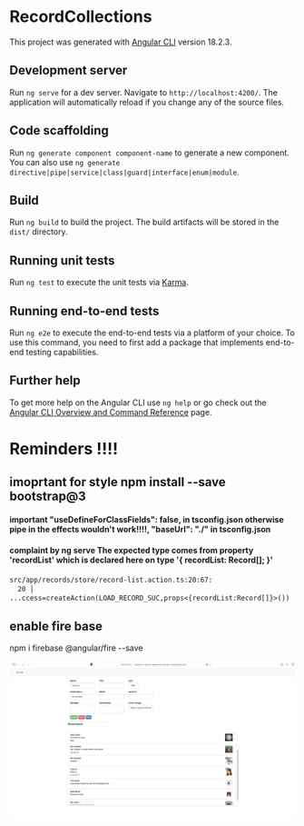 # RecordCollections

This project was generated with [Angular CLI](https://github.com/angular/angular-cli) version 18.2.3.

## Development server

Run `ng serve` for a dev server. Navigate to `http://localhost:4200/`. The application will automatically reload if you change any of the source files.

## Code scaffolding

Run `ng generate component component-name` to generate a new component. You can also use `ng generate directive|pipe|service|class|guard|interface|enum|module`.

## Build

Run `ng build` to build the project. The build artifacts will be stored in the `dist/` directory.

## Running unit tests

Run `ng test` to execute the unit tests via [Karma](https://karma-runner.github.io).

## Running end-to-end tests

Run `ng e2e` to execute the end-to-end tests via a platform of your choice. To use this command, you need to first add a package that implements end-to-end testing capabilities.

## Further help

To get more help on the Angular CLI use `ng help` or go check out the [Angular CLI Overview and Command Reference](https://angular.dev/tools/cli) page.

# Reminders !!!!
## imoprtant for style npm install --save bootstrap@3

#### important "useDefineForClassFields": false,  in tsconfig.json otherwise pipe in the effects wouldn't work!!!!,   "baseUrl": "./" in tsconfig.json

#### complaint by ng serve The expected type comes from property 'recordList' which is declared here on type '{ recordList: Record[]; }'

    src/app/records/store/record-list.action.ts:20:67:
      20 │ ...ccess=createAction(LOAD_RECORD_SUC,props<{recordList:Record[]}>())

## enable fire base
npm i firebase @angular/fire --save


![img_1.png](img_1.png)
